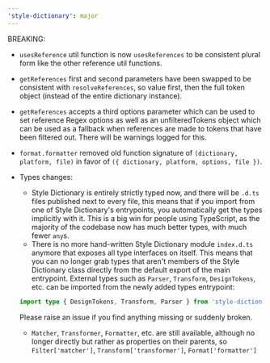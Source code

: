 ```yaml
---
'style-dictionary': major
---
```


BREAKING: 
- `usesReference` util function is now `usesReferences` to be consistent plural form like the other reference util functions.
- `getReferences` first and second parameters have been swapped to be consistent with `resolveReferences`, so value first, then the full token object (instead of the entire dictionary instance).
- `getReferences` accepts a third options parameter which can be used to set reference Regex options as well as an unfilteredTokens object which can be used as a fallback when references are made to tokens that have been filtered out. There will be warnings logged for this.
- `format.formatter` removed old function signature of `(dictionary, platform, file)` in favor of `({ dictionary, platform, options, file })`.
- Types changes:
  
  - Style Dictionary is entirely strictly typed now, and there will be `.d.ts` files published next to every file, this means that if you import from one of Style Dictionary's entrypoints, you automatically get the types implicitly with it. This is a big win for people using TypeScript, as the majority of the codebase now has much better types, with much fewer `any`s.
  - There is no more hand-written Style Dictionary module `index.d.ts` anymore that exposes all type interfaces on itself. This means that you can no longer grab types that aren't members of the Style Dictionary class directly from the default export of the main entrypoint. External types such as `Parser`, `Transform`, `DesignTokens`, etc. can be imported from the newly added types entrypoint:

  ```ts
  import type { DesignTokens, Transform, Parser } from 'style-dictionary/types';
  ```

  Please raise an issue if you find anything missing or suddenly broken.
  - `Matcher`, `Transformer`, `Formatter`, etc. are still available, although no longer directly but rather as properties on their parents, so `Filter['matcher']`, `Transform['transformer']`, `Format['formatter']`
